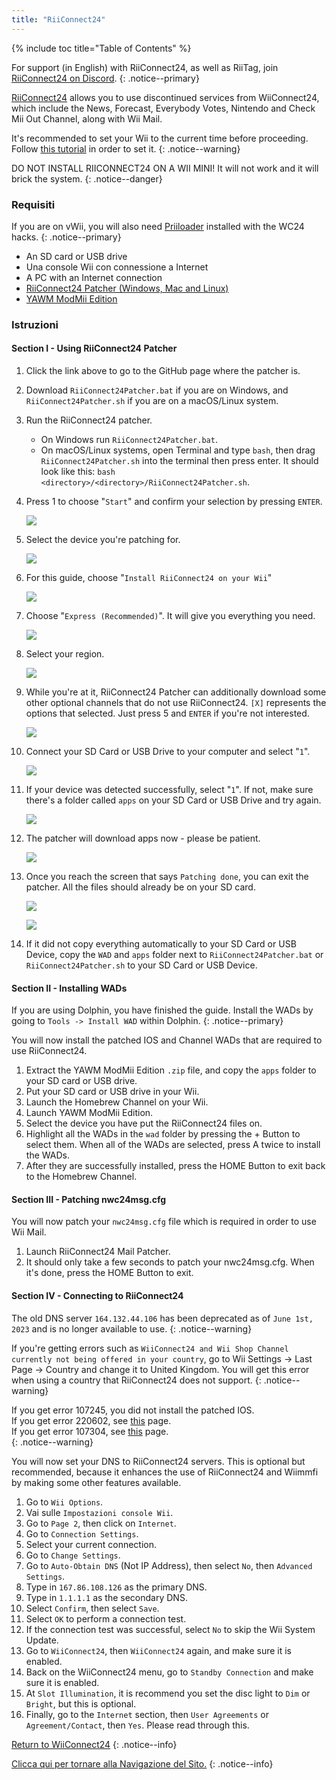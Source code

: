 ```yaml
---
title: "RiiConnect24"
---
```


{% include toc title="Table of Contents" %}

For support (in English) with RiiConnect24, as well as RiiTag, join [RiiConnect24 on Discord](https://discord.gg/rc24).
{: .notice--primary}

[RiiConnect24](https://rc24.xyz/) allows you to use discontinued services from WiiConnect24, which include the News, Forecast, Everybody Votes, Nintendo and Check Mii Out Channel, along with Wii Mail.

It's recommended to set your Wii to the current time before proceeding. Follow [this tutorial](rtc) in order to set it.
{: .notice--warning}

DO NOT INSTALL RIICONNECT24 ON A WII MINI! It will not work and it will brick the system.
{: .notice--danger}

### Requisiti

If you are on vWii, you will also need [Priiloader](priiloader) installed with the WC24 hacks.
{: .notice--primary}

+ An SD card or USB drive
+ Una console Wii con connessione a Internet
+ A PC with an Internet connection
+ [RiiConnect24 Patcher (Windows, Mac and Linux)](https://github.com/riiconnect24/RiiConnect24-Patcher/releases)
+ [YAWM ModMii Edition](https://oscwii.org/library/app/yawmme)

### Istruzioni

#### Section I - Using RiiConnect24 Patcher

1. Click the link above to go to the GitHub page where the patcher is.
1. Download `RiiConnect24Patcher.bat` if you are on Windows, and `RiiConnect24Patcher.sh` if you are on a macOS/Linux system.
1. Run the RiiConnect24 patcher.
    + On Windows run `RiiConnect24Patcher.bat`.
    + On macOS/Linux systems, open Terminal and type `bash`, then drag `RiiConnect24Patcher.sh` into the terminal then press enter. It should look like this: `bash <directory>/<directory>/RiiConnect24Patcher.sh`.
1. Press 1 to choose "`Start`" and confirm your selection by pressing `ENTER`.

    ![](/images/riiconnect24/patcher/1.JPG)

1. Select the device you're patching for.

    ![](/images/riiconnect24/patcher/2.JPG)

1. For this guide, choose "`Install RiiConnect24 on your Wii`"

    ![](/images/riiconnect24/patcher/3.JPG)

1. Choose "`Express (Recommended)`". It will give you everything you need.

    ![](/images/riiconnect24/patcher/4.JPG)

1. Select your region.

    ![](/images/riiconnect24/patcher/5.JPG)

1. While you're at it, RiiConnect24 Patcher can additionally download some other optional channels that do not use RiiConnect24. `[X]` represents the options that selected. Just press 5 and `ENTER` if you're not interested.

    ![](/images/riiconnect24/patcher/6.JPG)

1. Connect your SD Card or USB Drive to your computer and select "`1`".

    ![](/images/riiconnect24/patcher/7.JPG)

1. If your device was detected successfully, select "`1`". If not, make sure there's a folder called `apps` on your SD Card or USB Drive and try again.

    ![](/images/riiconnect24/patcher/8.JPG)

1. The patcher will download apps now - please be patient.

    ![](/images/riiconnect24/patcher/9.JPG)

1. Once you reach the screen that says `Patching done`, you can exit the patcher. All the files should already be on your SD card.

    ![](/images/riiconnect24/patcher/10.JPG)

    ![](/images/riiconnect24/patcher/11.PNG)

1. If it did not copy everything automatically to your SD Card or USB Device, copy the `WAD` and `apps` folder next to `RiiConnect24Patcher.bat` or `RiiConnect24Patcher.sh` to your SD Card or USB Device.

#### Section II - Installing WADs

If you are using Dolphin, you have finished the guide. Install the WADs by going to `Tools -> Install WAD` within Dolphin.
{: .notice--primary}

You will now install the patched IOS and Channel WADs that are required to use RiiConnect24.

1. Extract the YAWM ModMii Edition `.zip` file, and copy the `apps` folder to your SD card or USB drive.
1. Put your SD card or USB drive in your Wii.
1. Launch the Homebrew Channel on your Wii.
1. Launch YAWM ModMii Edition.
1. Select the device you have put the RiiConnect24 files on.
1. Highlight all the WADs in the `wad` folder by pressing the + Button to select them. When all of the WADs are selected, press A twice to install the WADs.
1. After they are successfully installed, press the HOME Button to exit back to the Homebrew Channel.

#### Section III - Patching nwc24msg.cfg

You will now patch your `nwc24msg.cfg` file which is required in order to use Wii Mail.

1. Launch RiiConnect24 Mail Patcher.
1. It should only take a few seconds to patch your nwc24msg.cfg. When it's done, press the HOME Button to exit.

#### Section IV - Connecting to RiiConnect24

The old DNS server `164.132.44.106` has been deprecated as of `June 1st, 2023` and is no longer available to use.
{: .notice--warning}

If you're getting errors such as `WiiConnect24 and Wii Shop Channel currently not being offered in your country`, go to Wii Settings -> Last Page -> Country and change it to United Kingdom. You will get this error when using a country that RiiConnect24 does not support.
{: .notice--warning}

If you get error 107245, you did not install the patched IOS.<br> If you get error 220602, see [this](faq#for-riiconnect24-users) page.<br> If you get error 107304, see [this](faq#for-riiconnect24-users-1) page.<br>
{: .notice--warning}

You will now set your DNS to RiiConnect24 servers. This is optional but recommended, because it enhances the use of RiiConnect24 and Wiimmfi by making some other features available.

1. Go to `Wii Options`.
1. Vai sulle `Impostazioni console Wii`.
1. Go to `Page 2`, then click on `Internet`.
1. Go to `Connection Settings`.
1. Select your current connection.
1. Go to `Change Settings`.
1. Go to `Auto-Obtain DNS` (Not IP Address), then select `No`, then `Advanced Settings`.
1. Type in `167.86.108.126` as the primary DNS.
1. Type in `1.1.1.1` as the secondary DNS.
1. Select `Confirm`, then select `Save`.
1. Select `OK` to perform a connection test.
1. If the connection test was successful, select `No` to skip the Wii System Update.
1. Go to `WiiConnect24`, then `WiiConnect24` again, and make sure it is enabled.
1. Back on the WiiConnect24 menu, go to `Standby Connection` and make sure it is enabled.
1. At `Slot Illumination`, it is recommend you set the disc light to `Dim` or `Bright`, but this is optional.
1. Finally, go to the `Internet` section, then `User Agreements` or `Agreement/Contact`, then `Yes`. Please read through this.

[Return to WiiConnect24](wiiconnect24)
{: .notice--info}

[Clicca qui per tornare alla Navigazione del Sito.](navigazione-sito)
{: .notice--info}
